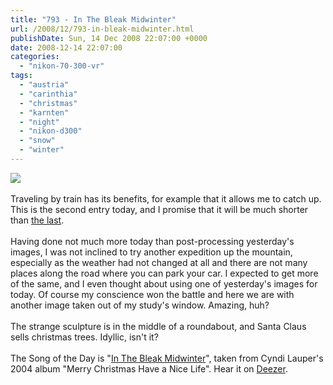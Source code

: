 ```yaml
---
title: "793 - In The Bleak Midwinter"
url: /2008/12/793-in-bleak-midwinter.html
publishDate: Sun, 14 Dec 2008 22:07:00 +0000
date: 2008-12-14 22:07:00
categories: 
  - "nikon-70-300-vr"
tags: 
  - "austria"
  - "carinthia"
  - "christmas"
  - "karnten"
  - "night"
  - "nikon-d300"
  - "snow"
  - "winter"
---
```

<a href="https://d25zfm9zpd7gm5.cloudfront.net/1200x1200/2008/20081214_164739_ps.jpg" target="_blank"><img src="https://d25zfm9zpd7gm5.cloudfront.net/0600x0600/2008/20081214_164739_ps.jpg"/></a><br/><br/>Traveling by train has its benefits, for example that it allows me to catch up. This is the second entry today, and I promise that it will be much shorter than <a href="/2008/12/792-let-it-snow-let-it-snow-let-it-snow.html" target="_blank">the last</a>.<br/><br/> Having done not much more today than post-processing yesterday's images, I was not inclined to try another expedition up the mountain, especially as the weather had not changed at all and there are not many places along the road where you can park your car. I expected to get more of the same, and I even thought about using one of yesterday's images for today. Of course my conscience won the battle and here we are with another image taken out of my study's window. Amazing, huh? <br/><br/>The strange sculpture is in the middle of a roundabout, and Santa Claus sells christmas trees. Idyllic, isn't it?<br/><br/>The Song of the Day is "<a href="http://lyricwiki.org/Cyndi_Lauper:In_The_Bleak_Midwinter" target="_blank">In The Bleak Midwinter</a>", taken from Cyndi Lauper's 2004 album "Merry Christmas Have a Nice Life". Hear it on <a href="http://www.deezer.com/#music/album/75252" target="_blank">Deezer</a>.
